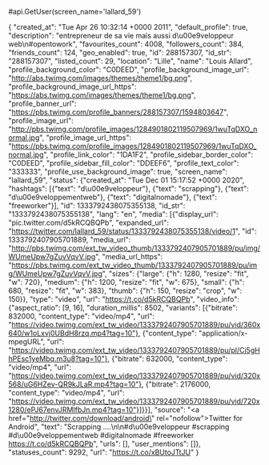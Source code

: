#api.GetUser(screen_name='lallard_59')

{
"created_at": "Tue Apr 26 10:32:14 +0000 2011", 
"default_profile": true, 
"description": "entrepreneur de sa vie mais aussi d\u00e9veloppeur web\n#opentowork", 
"favourites_count": 4008, 
"followers_count": 384, 
"friends_count": 124, 
"geo_enabled": true, 
"id": 288157307, 
"id_str": "288157307", 
"listed_count": 29, 
"location": "Lille", 
"name": "Louis Allard", 
"profile_background_color": "C0DEED", 
"profile_background_image_url": "http://abs.twimg.com/images/themes/theme1/bg.png", 
"profile_background_image_url_https": "https://abs.twimg.com/images/themes/theme1/bg.png", 
"profile_banner_url": "https://pbs.twimg.com/profile_banners/288157307/1594803647", 
"profile_image_url": "http://pbs.twimg.com/profile_images/1284901802119507969/1wuTqDXO_normal.jpg", 
"profile_image_url_https": "https://pbs.twimg.com/profile_images/1284901802119507969/1wuTqDXO_normal.jpg", 
"profile_link_color": "1DA1F2", 
"profile_sidebar_border_color": "C0DEED", 
"profile_sidebar_fill_color": "DDEEF6", 
"profile_text_color": "333333", 
"profile_use_background_image": true, 
"screen_name": "lallard_59", 
"status": {"created_at": "Tue Dec 01 15:17:52 +0000 2020", "hashtags": [{"text": "d\u00e9veloppeur"}, {"text": "scrapping"}, {"text": "d\u00e9veloppementweb"}, {"text": "digitalnomade"}, {"text": "freeworker"}], "id": 1333792438075355138, "id_str": "1333792438075355138", "lang": "en", "media": [{"display_url": "pic.twitter.com/d5kRCQBQPb", "expanded_url": "https://twitter.com/lallard_59/status/1333792438075355138/video/1", "id": 1333792407905701889, "media_url": "http://pbs.twimg.com/ext_tw_video_thumb/1333792407905701889/pu/img/WUmeUpw7gZuvVqvV.jpg", "media_url_https": "https://pbs.twimg.com/ext_tw_video_thumb/1333792407905701889/pu/img/WUmeUpw7gZuvVqvV.jpg", "sizes": {"large": {"h": 1280, "resize": "fit", "w": 720}, "medium": {"h": 1200, "resize": "fit", "w": 675}, "small": {"h": 680, "resize": "fit", "w": 383}, "thumb": {"h": 150, "resize": "crop", "w": 150}}, "type": "video", "url": "https://t.co/d5kRCQBQPb", "video_info": {"aspect_ratio": [9, 16], "duration_millis": 8502, "variants": [{"bitrate": 832000, "content_type": "video/mp4", "url": "https://video.twimg.com/ext_tw_video/1333792407905701889/pu/vid/360x640/w1oLxvj0UBdH8rzq.mp4?tag=10"}, {"content_type": "application/x-mpegURL", "url": "https://video.twimg.com/ext_tw_video/1333792407905701889/pu/pl/Ci5gHhPEsc1yeMbq.m3u8?tag=10"}, {"bitrate": 632000, "content_type": "video/mp4", "url": "https://video.twimg.com/ext_tw_video/1333792407905701889/pu/vid/320x568/uG6HZev-QR9kJLaR.mp4?tag=10"}, {"bitrate": 2176000, "content_type": "video/mp4", "url": "https://video.twimg.com/ext_tw_video/1333792407905701889/pu/vid/720x1280/ePJ67envJRMIfbJn.mp4?tag=10"}]}}], "source": "<a href=\"http://twitter.com/download/android\" rel=\"nofollow\">Twitter for Android</a>", "text": "Scrapping ....\n\n#d\u00e9veloppeur #scrapping #d\u00e9veloppementweb #digitalnomade #freeworker https://t.co/d5kRCQBQPb", "urls": [], "user_mentions": []}, 
"statuses_count": 9292, 
"url": "https://t.co/xBUtoJTtJU"
}
